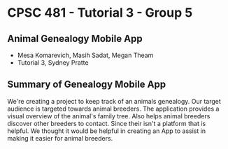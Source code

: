 # CPSC 481 - Tutorial 3 - Group 5

## Animal Genealogy Mobile App

* Mesa Komarevich, Masih Sadat, Megan Theam
* Tutorial 3, Sydney Pratte

## Summary of Genealogy Mobile App

We're creating a project to keep track of an animals genealogy. Our target audience is targeted towards animal breeders. The application provides a visual overview of the animal's family tree. Also helps animal breeders discover other breeders to contact. Since their isn't a platform that is helpful. We thought it would be helpful in creating an App to assist in making it easier for animal breeders. 
